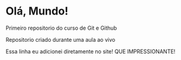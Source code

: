 # Olá, Mundo!
 Primeiro repositorio do curso de Git e Github

Repositorio criado durante uma aula ao vivo

Essa linha eu adicionei diretamente no site! QUE IMPRESSIONANTE!
